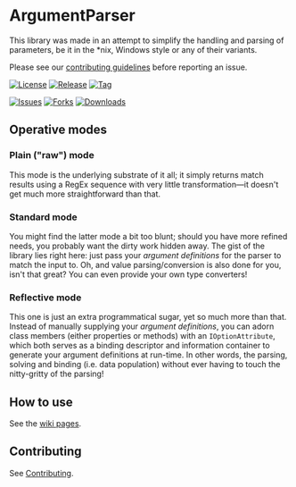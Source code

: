 # ArgumentParser
This library was made in an attempt to simplify the handling and parsing of parameters, be it in the \*nix, Windows style or any of their variants.

Please see our [contributing guidelines](./CONTRIBUTING.md) before reporting an issue.

[![License](https://img.shields.io/badge/license-GPLv3-blue.svg)](./LICENSE)
[![Release](https://img.shields.io/github/release/louistakepillz/argumentparser.svg)](../../releases)
[![Tag](https://img.shields.io/github/tag/louistakepillz/argumentparser.svg)](../../tags)

[![Issues](https://img.shields.io/github/issues/louistakepillz/argumentparser.svg)](../../issues)
[![Forks](https://img.shields.io/github/forks/louistakepillz/argumentparser.svg)](../../network)
[![Downloads](https://img.shields.io/nuget/dt/ArgumentParser.svg)](https://www.nuget.org/packages/ArgumentParser/0.3.0)

## Operative modes

### Plain ("raw") mode

  This mode is the underlying substrate of it all; it simply returns match results using a RegEx sequence with very little transformation&mdash;it doesn't get much more straightforward than that.

### Standard mode

  You might find the latter mode a bit too blunt; should you have more refined needs, you probably want the dirty work hidden away. The gist of the library lies right here: just pass your *argument definitions* for the parser to match the input to.
  Oh, and value parsing/conversion is also done for you, isn't that great? You can even provide your own type converters!

### Reflective mode

  This one is just an extra programmatical sugar, yet so much more than that. Instead of manually supplying your *argument definitions*, you can adorn class members (either properties or methods) with an `IOptionAttribute`, which both serves as a binding descriptor and information container to generate your argument definitions at run-time. In other words, the parsing, solving and binding (i.e. data population) without ever having to touch the nitty-gritty of the parsing!

## How to use

See the [wiki pages](../../wiki).

## Contributing

See [Contributing](./CONTRIBUTING.md).

